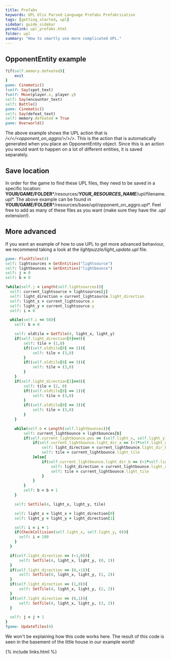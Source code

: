 ```yaml
---
title: Prefabs
keywords: UPL Ulix Parsed Language Prefabs Prefabrication
tags: [getting_started, upl]
sidebar: guide_sidebar
permalink: upl_prefabs.html
folder: upl
summary: "How to smartly use more complicated UPL."
---
```


## OpponentEntity example

```ruby
?if(self.memory.defeated){
    exit
}
game: Cinematic()
!self: Say(spot_text)
?self: Move(player.x, player.y)
self: Say(encounter_text)
self: Battle()
game: Cinematic()
self: Say(defeat_text)
self: memory.defeated = True
game: Overworld()
```

The above example shows the UPL action that is */</</<opponent_on_aggro/>/>/>*. This is the action that is automatically generated when you place an OpponentEntity object.
Since this is an action you would want to happen on a lot of different entities, it is saved separately.

## Save location

In order for the game to find these UPL files, they need to be saved in a specific location: **YOUR/GAME/FOLDER***/resources/***YOUR_RESOURCES_NAME***/upl/filename.upl*. The above example can be found in **YOUR/GAME/FOLDER***/resources/base/upl/opponent_on_aggro.upl*. Feel free to add as many of these files as you want (make sure they have the *.upl* extension!).

## More advanced

If you want an example of how to use UPL to get more advanced behaviour, we recommend taking a look at the *lightpuzzle/light_update.upl* file.

```ruby
game: FlushTiles(4)
self: lightsources = GetEntities("lightsource")
self: lightbounces = GetEntities("lightbounce")
self: j = 0
self: b = 0

?while(self.j < Length(self.lightsources)){
  self: current_lightsource = lightsources[j]
  self: light_direction = current_lightsource.light_direction
  self: light_x = current_lightsource.x
  self: light_y = current_lightsource.y
  self: i = 0

  while(self.i <= 50){
    self: b = 0

    self: oldtile = GetTile(4, light_x, light_y)
    if(self.light_direction[0]==0){
        self: tile = (1,0)
        if((self.oldtile[0] == 2)){
            self: tile = (3,0)
        }
        if((self.oldtile[0] == 3)){
            self: tile = (3,0)
        }
    }
    if(self.light_direction[1]==0){
        self: tile = (2, 0)
        if((self.oldtile[0] == 1)){
            self: tile = (3,0)
        }
        if((self.oldtile[0] == 3)){
            self: tile = (3,0)
        }
    }

    while(self.b < Length(self.lightbounces)){
        self: current_lightbounce = lightbounces[b]
        if(self.current_lightbounce.pos == (self.light_x, self.light_y)){
            if(self.current_lightbounce.light_dir_a == (-1*self.light_direction[0], -1*self.light_direction[1])){
                self: light_direction = current_lightbounce.light_dir_b
                self: tile = current_lightbounce.light_tile
            }else{
                if(self.current_lightbounce.light_dir_b == (-1*self.light_direction[0], -1*self.light_direction[1])){
                    self: light_direction = current_lightbounce.light_dir_a
                    self: tile = current_lightbounce.light_tile
                }
            }
        }
        self: b = b + 1
    }

    self: SetTile(4, light_x, light_y, tile)

    self: light_x = light_x + light_direction[0]
    self: light_y = light_y + light_direction[1]

    self: i = i + 1
    if(CheckCollision(self.light_x, self.light_y, 0)){
      self: i = 100
    }
  }

  if(self.light_direction == (-1,0)){
      self: SetTile(4, light_x, light_y, (0, 2))
  }
  if(self.light_direction == (0,-1)){
      self: SetTile(4, light_x, light_y, (1, 2))
  }
  if(self.light_direction == (1,0)){
      self: SetTile(4, light_x, light_y, (2, 2))
  }
  if(self.light_direction == (0,1)){
      self: SetTile(4, light_x, light_y, (3, 2))
  }

  self: j = j + 1
}
?game: UpdateTiles(4)
```

We won't be explaining how this code works here. The result of this code is seen in the basement of the little house in our example world!

{% include links.html %}
